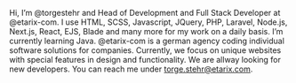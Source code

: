 Hi, I’m @torgestehr and Head of Development and Full Stack Developer at @etarix-com. I use HTML, SCSS, Javascript, JQuery, PHP, Laravel, Node.js, Next.js, React, EJS, Blade and many more for my work on a daily basis. I’m currently learning Java. @etarix-com is a german agency coding individual software solutions for companies. Currently, we focus on unique websites with special features in design and functionality. We are allway looking for new developers. You can reach me under torge.stehr@etarix.com.
